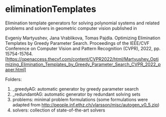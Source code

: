 # eliminationTemplates
Elimination template generators for solving polynomial systems and related problems and solvers in geometric computer vision published in

Evgeniy Martyushev, Jana Vrablikova, Tomas Pajdla. Optimizing Elimination Templates by Greedy Parameter Search. Proceedings of the IEEE/CVF Conference on Computer Vision and Pattern Recognition (CVPR), 2022, pp. 15754-15764. [https://openaccess.thecvf.com/content/CVPR2022/html/Martyushev_Optimizing_Elimination_Templates_by_Greedy_Parameter_Search_CVPR_2022_paper.html]

Folders:

1) _greedyAG: automatic generator by greedy parameter search
2) _redundantAG: automatic generator by redundant solving sets
3) problems: minimal problem formulations (some formulations were adapted from http://people.inf.ethz.ch/vlarsson/misc/autogen_v0_5.zip)
4) solvers: collection of state-of-the-art solvers